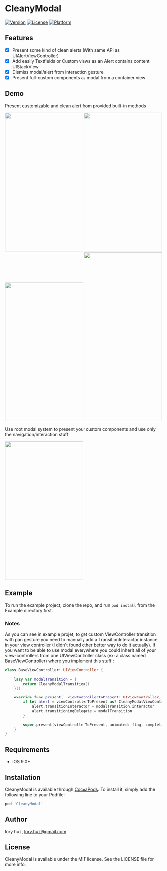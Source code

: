 # CleanyModal

[![Version](https://img.shields.io/cocoapods/v/CleanyModal.svg?style=flat)](http://cocoapods.org/pods/CleanyModal)
[![License](https://img.shields.io/cocoapods/l/CleanyModal.svg?style=flat)](http://cocoapods.org/pods/CleanyModal)
[![Platform](https://img.shields.io/cocoapods/p/CleanyModal.svg?style=flat)](http://cocoapods.org/pods/CleanyModal)

## Features

- [x] Present some kind of clean alerts (With same API as UIAlertViewController)
- [x] Add easily Textfields or Custom views as an Alert contains content UIStackView
- [x] Dismiss modal/alert from interaction gesture 
- [x] Present full-custom components as modal from a container view

## Demo

Present customizable and clean alert from provided built-in methods

<img src="https://user-images.githubusercontent.com/3198863/38334727-7820f070-385c-11e8-9aa3-d49bf9262a39.png" width="250" height="445" /> <img src="https://user-images.githubusercontent.com/3198863/38334725-77f10d24-385c-11e8-9e94-89d653628748.png" width="250" height="445" /> <img src="https://user-images.githubusercontent.com/3198863/38334726-780677b8-385c-11e8-9d69-ca5950520252.png" width="250" height="445" /> <img src="https://user-images.githubusercontent.com/3198863/44787753-4c670a00-ab98-11e8-869e-a219c82633c0.jpeg" width="250" height="542" />

Use root modal system to present your custom components and use only the navigation/interaction stuff

<img src="https://user-images.githubusercontent.com/3198863/38334728-783ae638-385c-11e8-82bf-b6fa65e528ce.jpeg" width="250" height="445" />

## Example

To run the example project, clone the repo, and run `pod install` from the Example directory first.

### Notes

As you can see in example projet, to get custom ViewController transition with pan gesture you need to manually add a TransitionInteractor instance in your view controller (I didn't found other better way to do it actually). If you want to be able to use modal everywhere you could inherit all of your view-controllers from one UIViewController class (ex: a class named BaseViewController) where you implement this stuff :

```swift
class BaseViewController: UIViewController {
    
    lazy var modalTransition = {
        return CleanyModalTransition()
    }()

    override func present(_ viewControllerToPresent: UIViewController, animated flag: Bool, completion: (() -> Void)? = nil) {
        if let alert = viewControllerToPresent as? CleanyModalViewController {
            alert.transitionInteractor = modalTransition.interactor
            alert.transitioningDelegate = modalTransition
        }

        super.present(viewControllerToPresent, animated: flag, completion: completion)
    }
}
```

## Requirements

- iOS 9.0+

## Installation

CleanyModal is available through [CocoaPods](http://cocoapods.org). To install
it, simply add the following line to your Podfile:

```ruby
pod 'CleanyModal'
```

## Author

lory huz, lory.huz@gmail.com

## License

CleanyModal is available under the MIT license. See the LICENSE file for more info.

